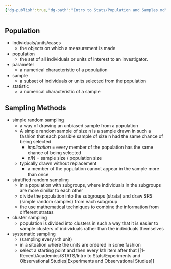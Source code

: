 ```yaml
---
{"dg-publish":true,"dg-path":"Intro to Stats/Population and Samples.md","permalink":"/intro-to-stats/population-and-samples/","created":"2024-01-12T13:37:18.103-05:00","updated":"2025-07-07T17:21:02.425-04:00"}
---
```


## Population
- Individuals/units/cases
	- the objects on which a measurement is made
- population
	- the set of all individuals or units of interest to an investigator.
- parameter
	- a numerical characteristic of a population
- sample
	- a subset of individuals or units selected from the population
- statistic
	- a numerical characteristic of a sample
## Sampling Methods
- simple random sampling
	- a way of drawing an unbiased sample from a population
	- A simple random sample of size n is a sample drawn in such a fashion that each possible sample of size n had the same chance of being selected
		- *implication* = every member of the population has the same chance of being selected
		- n/N = sample size / population size
	- typically drawn without replacement
		- a member of the population cannot appear in the sample more than once
- stratified random sampling
	- in a population with subgroups, where individuals in the subgroups are more similar to each other
	- divide the population into the subgroups (strata) and draw SRS (simple random samples) from each subgroup
	- the use mathematical techniques to combine the information from different stratas
- cluster sampling
	- population is divided into clusters in such a way that it is easier to sample clusters of individuals rather than the individuals themselves
- systematic sampling
	- (sampling every `k`th unit)
	- in a situation where the units are ordered in some fashion
	- select a starting point and then every kth item after that
[[1-Recent/Academics/STATS/Intro to Stats/Experiments and Observational Studies\|Experiments and Observational Studies]]